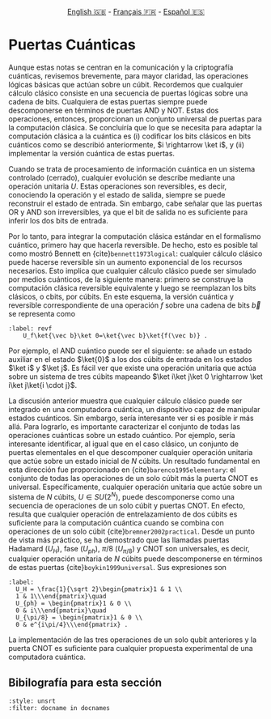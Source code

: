 <p style="text-align: center;">
    <a id="linken" href="../../../../en/content/index.html">English &#x1F1EC;&#x1F1E7;</a> - 
    <a id="linkfr" href="../../../../fr/content/index.html">Français &#x1F1EB;&#x1F1F7;</a> - 
    <a id="linkes" href="../../../../es/content/index.html">Español &#x1F1EA;&#x1F1F8;</a>
</p>
<script>
    currentPage = window.location.href;
    beforeLang = currentPage.slice(0, currentPage.indexOf("content") - 3);
    afterLang = currentPage.slice(currentPage.indexOf("content"));
    document.getElementById("linken").href = beforeLang + "en/" + afterLang;
    document.getElementById("linkfr").href = beforeLang + "fr/" + afterLang;
    document.getElementById("linkes").href = beforeLang + "es/" + afterLang;
</script>



# Puertas Cuánticas 

Aunque estas notas se centran en la comunicación y la criptografía cuánticas, revisemos brevemente, para mayor claridad, las operaciones lógicas básicas que actúan sobre un cúbit. Recordemos que cualquier cálculo clásico consiste en una secuencia de puertas lógicas sobre una cadena de bits. Cualquiera de estas puertas siempre puede descomponerse en términos de puertas AND y NOT. Estas dos operaciones, entonces, proporcionan un conjunto universal de puertas para la computación clásica. Se concluiría que lo que se necesita para adaptar la computación clásica a la cuántica es (i) codificar los bits clásicos en bits cuánticos como se describió anteriormente, $i \rightarrow \ket i$, y (ii) implementar la versión cuántica de estas puertas.

Cuando se trata de procesamiento de información cuántica en un sistema controlado (cerrado), cualquier evolución se describe mediante una operación unitaria $U$. Estas operaciones son reversibles, es decir, conociendo la operación y el estado de salida, siempre se puede reconstruir el estado de entrada. Sin embargo, cabe señalar que las puertas OR y AND son irreversibles, ya que el bit de salida no es suficiente para inferir los dos bits de entrada.

Por lo tanto, para integrar la computación clásica estándar en el formalismo cuántico, primero hay que hacerla reversible. De hecho, esto es posible tal como mostró Bennett en {cite}`bennett1973logical`: cualquier cálculo clásico puede hacerse reversible sin un aumento exponencial de los recursos necesarios. Esto implica que cualquier cálculo clásico puede ser simulado por medios cuánticos, de la siguiente manera: primero se construye la computación clásica reversible equivalente y luego se reemplazan los bits clásicos, o cbits, por cúbits. En este esquema, la versión cuántica y reversible correspondiente de una operación $f$ sobre una cadena de bits $\vec b$ se representa como

```{math}
:label: revf
    U_f\ket{\vec b}\ket 0=\ket{\vec b}\ket{f(\vec b)} .
```

Por ejemplo, el AND cuántico puede ser el siguiente: se añade un estado auxiliar en el estado $\ket{0}$ a los dos cúbits de entrada en los estados $\ket i$ y $\ket j$. Es fácil ver que existe una operación unitaria que actúa sobre un sistema de tres cúbits mapeando $\ket i\ket j\ket 0 \rightarrow \ket i\ket j\ket{i \cdot j}$.

La discusión anterior muestra que cualquier cálculo clásico puede ser integrado en una computadora cuántica, un dispositivo capaz de manipular estados cuánticos. Sin embargo, sería interesante ver si es posible ir más allá. Para lograrlo, es importante caracterizar el conjunto de todas las operaciones cuánticas sobre un estado cuántico. Por ejemplo, sería interesante identificar, al igual que en el caso clásico, un conjunto de puertas elementales en el que descomponer cualquier operación unitaria que actúe sobre un estado inicial de $N$ cúbits. Un resultado fundamental en esta dirección fue proporcionado en {cite}`barenco1995elementary`: el conjunto de todas las operaciones de un solo cúbit más la puerta CNOT es universal. Específicamente, cualquier operación unitaria que actúe sobre un sistema de $N$ cúbits, $U\in SU(2^N)$, puede descomponerse como una secuencia de operaciones de un solo cúbit y puertas CNOT. En efecto, resulta que cualquier operación de entrelazamiento de dos cúbits es suficiente para la computación cuántica cuando se combina con operaciones de un solo cúbit {cite}`bremner2002practical`. Desde un punto de vista más práctico, se ha demostrado que las llamadas puertas Hadamard ($U_H$), fase ($U_{ph}$), $\pi/8$ ($U_{\pi/8}$) y CNOT son universales, es decir, cualquier operación unitaria de $N$ cúbits puede descomponerse en términos de estas puertas {cite}`boykin1999universal`. Sus expresiones son

```{math}
:label:
  U_H = \frac{1}{\sqrt 2}\begin{pmatrix}1 & 1 \\
  1 & 1\\\end{pmatrix}\quad
  U_{ph} = \begin{pmatrix}1 & 0 \\
  0 & i\\\end{pmatrix}\quad
  U_{\pi/8} = \begin{pmatrix}1 & 0 \\
  0 & e^{i\pi/4}\\\end{pmatrix} .
```

La implementación de las tres operaciones de un solo qubit anteriores y la puerta CNOT es suficiente para cualquier propuesta experimental de una computadora cuántica.

## Bibilografía para esta sección
```{bibliography}
:style: unsrt
:filter: docname in docnames
```